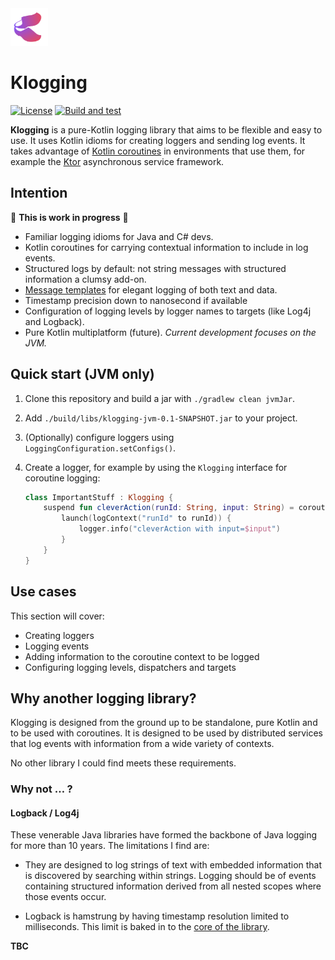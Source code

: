 <img src="docs/klogging.svg" width="60px" height="60px" alt="Klogging logo"/>

# Klogging

[![License](https://img.shields.io/badge/License-Apache%202.0-blue.svg)](https://opensource.org/licenses/Apache-2.0)
[![Build and test](https://github.com/klogging/klogging/actions/workflows/build-test.yml/badge.svg)](https://github.com/klogging/klogging/actions/workflows/build-test.yml)

**Klogging** is a pure-Kotlin logging library that aims to be flexible and easy to use.
It uses Kotlin idioms for creating loggers and sending log events.
It takes advantage of [Kotlin coroutines](https://kotlinlang.org/docs/coroutines-guide.html)
in environments that use them, for example the [Ktor](https://ktor.io) asynchronous service
framework.

## Intention

🚧 **This is work in progress** 🚧

- Familiar logging idioms for Java and C# devs.
- Kotlin coroutines for carrying contextual information to include in log events.
- Structured logs by default: not string messages with structured information a clumsy add-on.
- [Message templates](https://messagetemplates.org) for elegant logging of both text and data.
- Timestamp precision down to nanosecond if available
- Configuration of logging levels by logger names to targets (like Log4j and Logback).
- Pure Kotlin multiplatform (future). _Current development focuses on the JVM._

## Quick start (JVM only)

1. Clone this repository and build a jar with `./gradlew clean jvmJar`.

2. Add `./build/libs/klogging-jvm-0.1-SNAPSHOT.jar` to your project.

3. (Optionally) configure loggers using `LoggingConfiguration.setConfigs()`.

4. Create a logger, for example by using the `Klogging` interface for coroutine logging:

    ```kotlin
    class ImportantStuff : Klogging {
        suspend fun cleverAction(runId: String, input: String) = coroutineScope {
            launch(logContext("runId" to runId)) {
                logger.info("cleverAction with input=$input")
            }
        }
    }
    ```

## Use cases

This section will cover:

- Creating loggers
- Logging events
- Adding information to the coroutine context to be logged
- Configuring logging levels, dispatchers and targets

## Why another logging library?

Klogging is designed from the ground up to be standalone, pure Kotlin and to be used with
coroutines. It is designed to be used by distributed services that log events with information
from a wide variety of contexts.

No other library I could find meets these requirements.

### Why not … ?

#### Logback / Log4j

These venerable Java libraries have formed the backbone of Java logging for more than 10 years. The
limitations I find are:

* They are designed to log strings of text with embedded information that is discovered by searching
  within strings. Logging should be of events containing structured information derived from
  all nested scopes where those events occur.

* Logback is hamstrung by having timestamp resolution limited to milliseconds. This limit is baked
  in to
  the [core of the library](https://github.com/qos-ch/logback/blob/master/logback-classic/src/main/java/ch/qos/logback/classic/spi/ILoggingEvent.java#L83).

**TBC**
